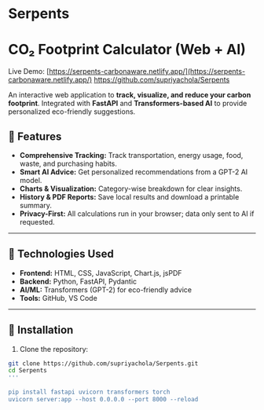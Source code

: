 # Serpents

# CO₂ Footprint Calculator (Web + AI)

Live Demo: [https://serpents-carbonaware.netlify.app/](https://serpents-carbonaware.netlify.app/)
https://github.com/supriyachola/Serpents

An interactive web application to **track, visualize, and reduce your carbon footprint**. Integrated with **FastAPI** and **Transformers-based AI** to provide personalized eco-friendly suggestions.



## 🔹 Features

- **Comprehensive Tracking:** Track transportation, energy usage, food, waste, and purchasing habits.
- **Smart AI Advice:** Get personalized recommendations from a GPT-2 AI model.
- **Charts & Visualization:** Category-wise breakdown for clear insights.
- **History & PDF Reports:** Save local results and download a printable summary.
- **Privacy-First:** All calculations run in your browser; data only sent to AI if requested.


---

## 🔹 Technologies Used

- **Frontend:** HTML, CSS, JavaScript, Chart.js, jsPDF
- **Backend:** Python, FastAPI, Pydantic
- **AI/ML:** Transformers (GPT-2) for eco-friendly advice
- **Tools:** GitHub, VS Code

---

## 🔹 Installation

1. Clone the repository:

```bash
git clone https://github.com/supriyachola/Serpents.git
cd Serpents
'''

pip install fastapi uvicorn transformers torch
uvicorn server:app --host 0.0.0.0 --port 8000 --reload

